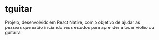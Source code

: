 # tguitar
Projeto, desenvolvido em React Native, com o objetivo de ajudar as pessoas que estão iniciando seus estudos para aprender a tocar violão ou guitarra
